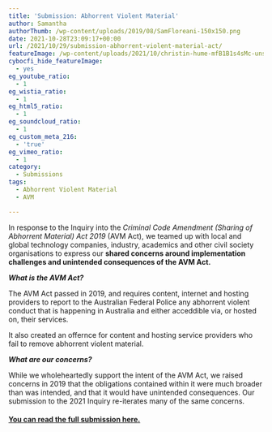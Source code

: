 ```yaml
---
title: 'Submission: Abhorrent Violent Material'
author: Samantha
authorThumb: /wp-content/uploads/2019/08/SamFloreani-150x150.png
date: 2021-10-28T23:09:17+00:00
url: /2021/10/29/submission-abhorrent-violent-material-act/
featureImage: /wp-content/uploads/2021/10/christin-hume-mfB1B1s4sMc-unsplash.jpg
cybocfi_hide_featureImage:
  - yes
eg_youtube_ratio:
  - 1
eg_wistia_ratio:
  - 1
eg_html5_ratio:
  - 1
eg_soundcloud_ratio:
  - 1
eg_custom_meta_216:
  - 'true'
eg_vimeo_ratio:
  - 1
category:
  - Submissions
tags:
  - Abhorrent Violent Material
  - AVM

---
```

In response to the Inquiry into the _Criminal Code Amendment (Sharing of Abhorrent Material) Act 2019_ (AVM Act), we teamed up with local and global technology companies, industry, academics and other civil society organisations to express our **shared concerns around implementation challenges and unintended consequences of the AVM Act.**

**_What is the AVM Act?_**

The AVM Act passed in 2019, and requires content, internet and hosting providers to report to the Australian Federal Police any abhorrent violent conduct that is happening in Australia and either acceddible via, or hosted on, their services.

It also created an offernce for content and hosting service providers who fail to remove abhorrent violent material.

**_What are our concerns?_**

While we wholeheartedly support the intent of the AVM Act, we raised concerns in 2019 that the obligations contained within it were much broader than was intended, and that it would have unintended consequences. Our submission to the 2021 Inquiry re-iterates many of the same concerns.

#### <span style="text-decoration: underline;"><a href="/wp-content/uploads/2021/10/212021_Joint-industry-civil-society-group-sub-PJCLE-AVM-Inquiry_SUBMITTED.pdf">You can read the full submission here.</a></span>

